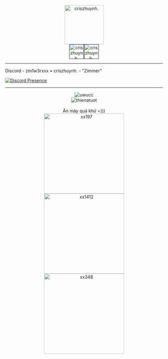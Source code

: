 <div align="center"><a href="https://discord.gg"><img weight = "125px", height = "125px", alt="criszhuynh." src="https://github.com/user-attachments/assets/1412610f-d294-458c-9269-cec9c157c111"></a></div><div align="center"><a href=""><img weight = "47px", height = "47px", alt="criszhuynh." src="https://github.com/user-attachments/assets/ec24ebfe-c07f-4232-b535-48e6cc0e4219"></a><a href=""><img weight = "47px", height = "47px", alt="criszhuynh." src="https://github.com/user-attachments/assets/29d9273a-90a8-475e-b48f-acd7987e1ae6"></a></div>

---

Discord - zm1w3rxxx • criszhuynh. - "Zimmer"

[![Discord Presence](https://lanyard.cnrad.dev/api/1030116082469572618)](https://discord.com/users/1030116082469572618)

---

<div align="center"><a><img weight = "auto", height = "auto", alt="uwucc" src="https://github.com/user-attachments/assets/5529a2c7-458f-4033-929e-bdc35ade488c"></a></div>
<div align="center"><a><img weight = "auto", height = "auto", alt="thienatuot" src="https://github.com/user-attachments/assets/ec47a3ef-98c3-4ee6-8e41-4e0881fcc17e"></a></div><br>
<div align="center"><a>Ăn mày quá khứ =)))</a></div>
<div align="center"><a><img weight = "134px", height = "256px", alt="xx197" src="https://github.com/user-attachments/assets/f4618b74-a4c5-41d9-bb73-d6456478c3eb"><img weight = "134px", height = "256px", alt="xx1412" src="https://github.com/user-attachments/assets/3d94e884-78bd-4ea4-88b7-b0ac739116d5"><img weight = "134px", height = "256px", alt="xx348" src="https://github.com/user-attachments/assets/f347c9e6-9174-4731-bbc7-98a0f1a9b1ed"></a></div>
